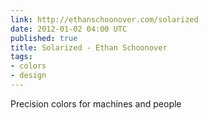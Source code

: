 ```yaml
---
link: http://ethanschoonover.com/solarized
date: 2012-01-02 04:00 UTC
published: true
title: Solarized - Ethan Schoonover
tags:
- colors
- design
---
```


Precision colors for machines and people
